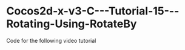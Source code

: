 Cocos2d-x-v3-C---Tutorial-15---Rotating-Using-RotateBy
======================================================

Code for the following video tutorial 
